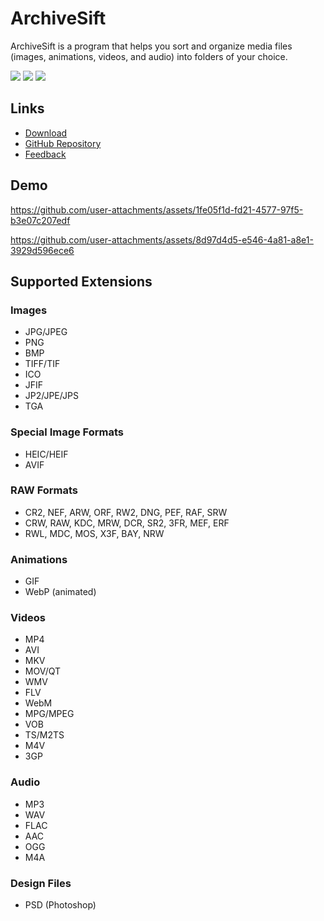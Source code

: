 # ArchiveSift

ArchiveSift is a program that helps you sort and organize media files (images, animations, videos, and audio) into folders of your choice.

[![](https://img.shields.io/github/v/release/htpaak/ArchiveSift?label=release&color=blue)](https://github.com/htpaak/ArchiveSift/releases/latest)
[![](https://img.shields.io/github/downloads/htpaak/ArchiveSift/latest/total?label=downloads%40latest&color=brightgreen)](https://github.com/htpaak/ArchiveSift/releases/latest)
[![](https://img.shields.io/github/downloads/htpaak/ArchiveSift/total?label=downloads&color=brightgreen)](https://github.com/htpaak/ArchiveSift/releases)

## Links

- [Download](https://github.com/htpaak/ArchiveSift/releases/tag/v1.0.0)
- [GitHub Repository](https://github.com/htpaak/ArchiveSift)
- [Feedback](https://github.com/htpaak/ArchiveSift/discussions)

## Demo

https://github.com/user-attachments/assets/1fe05f1d-fd21-4577-97f5-b3e07c207edf

https://github.com/user-attachments/assets/8d97d4d5-e546-4a81-a8e1-3929d596ece6

## Supported Extensions

### Images

- JPG/JPEG
- PNG
- BMP
- TIFF/TIF
- ICO
- JFIF
- JP2/JPE/JPS
- TGA

### Special Image Formats

- HEIC/HEIF
- AVIF

### RAW Formats

- CR2, NEF, ARW, ORF, RW2, DNG, PEF, RAF, SRW
- CRW, RAW, KDC, MRW, DCR, SR2, 3FR, MEF, ERF
- RWL, MDC, MOS, X3F, BAY, NRW

### Animations

- GIF
- WebP (animated)

### Videos

- MP4
- AVI
- MKV
- MOV/QT
- WMV
- FLV
- WebM
- MPG/MPEG
- VOB
- TS/M2TS
- M4V
- 3GP

### Audio

- MP3
- WAV
- FLAC
- AAC
- OGG
- M4A

### Design Files

- PSD (Photoshop)
